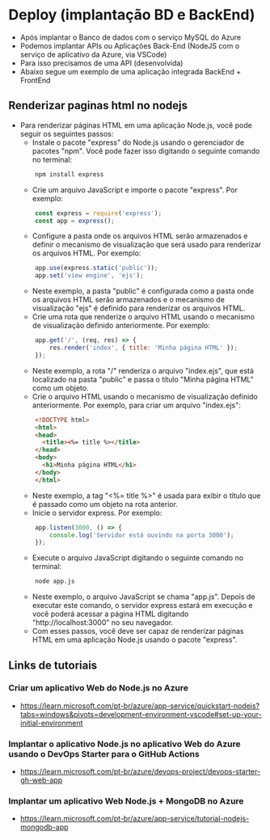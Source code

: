 # Deploy (implantação BD e BackEnd)
- Após implantar o Banco de dados com o serviço MySQL do Azure
- Podemos implantar APIs ou Aplicações Back-End (NodeJS com o serviço de aplicativo da Azure, via VSCode)
- Para isso precisamos de uma API (desenvolvida)
- Abaixo segue um exemplo de uma aplicação integrada BackEnd + FrontEnd

## Renderizar paginas html no nodejs
- Para renderizar páginas HTML em uma aplicação Node.js, você pode seguir os seguintes passos:
	- Instale o pacote "express" do Node.js usando o gerenciador de pacotes "npm". Você pode fazer isso digitando o seguinte comando no terminal:
	```cmd
		npm install express
	```
	- Crie um arquivo JavaScript e importe o pacote "express". Por exemplo:
	```javascript
		const express = require('express');
		const app = express();
	```
	- Configure a pasta onde os arquivos HTML serão armazenados e definir o mecanismo de visualização que será usado para renderizar os arquivos HTML. Por exemplo:
	```javascript
		app.use(express.static('public'));
		app.set('view engine', 'ejs');
	```
	- Neste exemplo, a pasta "public" é configurada como a pasta onde os arquivos HTML serão armazenados e o mecanismo de visualização "ejs" é definido para renderizar os arquivos HTML.
	- Crie uma rota que renderize o arquivo HTML usando o mecanismo de visualização definido anteriormente. Por exemplo:
	```javascript
		app.get('/', (req, res) => {
			res.render('index', { title: 'Minha página HTML' });
		});
	```
	- Neste exemplo, a rota "/" renderiza o arquivo "index.ejs", que está localizado na pasta "public" e passa o título "Minha página HTML" como um objeto.
	- Crie o arquivo HTML usando o mecanismo de visualização definido anteriormente. Por exemplo, para criar um arquivo "index.ejs":
	```html
		<!DOCTYPE html>
		<html>
		<head>
		  <title><%= title %></title>
		</head>
		<body>
		  <h1>Minha página HTML</h1>
		</body>
		</html>
	```
	- Neste exemplo, a tag "<%= title %>" é usada para exibir o título que é passado como um objeto na rota anterior.
	- Inicie o servidor express. Por exemplo:
	```javascript
		app.listen(3000, () => {
			console.log('Servidor está ouvindo na porta 3000');
		});
	```
	- Execute o arquivo JavaScript digitando o seguinte comando no terminal:
	```cmd
		node app.js
	```
	- Neste exemplo, o arquivo JavaScript se chama "app.js". Depois de executar este comando, o servidor express estará em execução e você poderá acessar a página HTML digitando "http://localhost:3000" no seu navegador.
	- Com esses passos, você deve ser capaz de renderizar páginas HTML em uma aplicação Node.js usando o pacote "express".

## Links de tutoriais
### Criar um aplicativo Web do Node.js no Azure
- https://learn.microsoft.com/pt-br/azure/app-service/quickstart-nodejs?tabs=windows&pivots=development-environment-vscode#set-up-your-initial-environment
### Implantar o aplicativo Node.js no aplicativo Web do Azure usando o DevOps Starter para o GitHub Actions
- https://learn.microsoft.com/pt-br/azure/devops-project/devops-starter-gh-web-app
### Implantar um aplicativo Web Node.js + MongoDB no Azure
- https://learn.microsoft.com/pt-br/azure/app-service/tutorial-nodejs-mongodb-app
